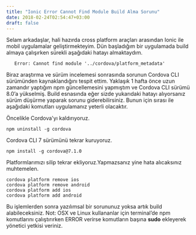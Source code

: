 ```yaml
---
title: "Ionic Error Cannot Find Module Build Alma Sorunu"
date: 2018-02-24T02:54:47+03:00
draft: false
---
```


Selam arkadaşlar, hali hazırda cross platform araçları arasından Ionic ile mobil uygulamalar geliştirmekteyim. Dün başladığım bir uygulamada build almaya çalışırken sürekli aşağıdaki hatayı almaktaydım.

`	
Error: Cannot find module '../cordova/platform_metadata'
`

Biraz araştırma ve sürüm incelemesi sonrasında sorunun Cordova CLI sürümünden kaynaklandığını tespit ettim. Yaklaşık 1 hafta önce uzun zamandır yaptığım npm güncellemesini yapmıştım ve Cordova CLI sürümü 8.0’a yükselmiş. Build esnasında eğer sizde yukarıdaki hatayı alıyorsanız sürüm düşürme yaparak sorunu giderebilirsiniz. Bunun için sırası ile aşağıdaki komutları uygulamanız yeterli olacaktır.


Öncelikle Cordova'yı kaldırıyoruz.
```
npm uninstall -g cordova
```
Cordova CLI 7 sürümünü tekrar kuruyoruz.
```
npm install -g cordova@7.1.0
``` 
Platformlarımızı silip tekrar ekliyoruz.Yapmazsanız yine hata alıcaksınız muhtemelen.
```
cordova platform remove ios
cordova platform remove android
cordova platform add ios
cordova platform add android
```

Bu işlemlerden sonra yazılımsal bir sorununuz yoksa artık build alabileceksiniz.
Not: OSX ve Linux kullananlar için terminal’de npm komutlarını çalıştırırken ERROR verirse komutların başına **sudo** ekleyerek yönetici yetkisi veriniz.